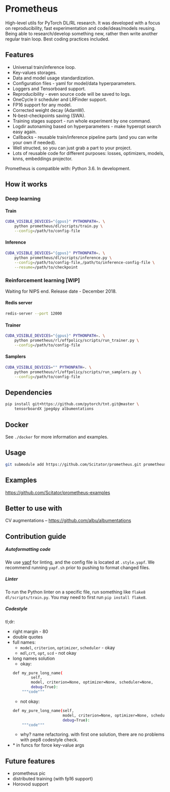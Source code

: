 # Prometheus
High-level utils for PyTorch DL/RL research.
It was developed with a focus on reproducibility, fast experimentation and code/ideas/models reusing.
Being able to research/develop something new, rather then write another regular train loop.
Best coding practices included.

## Features

- Universal train/inference loop.
- Key-values storages.
- Data and model usage standardization.
- Configuration files - yaml for model/data hyperparameters.
- Loggers and Tensorboard support.
- Reproducibility - even source code will be saved to logs.
- OneCycle lr scheduler and LRFinder support.
- FP16 support for any model.
- Corrected weight decay (AdamW).
- N-best-checkpoints saving (SWA).
- Training stages support - run whole experiment by one command.
- Logdir autonaming based on hyperparameters - make hyperopt search easy again.
- Callbacks - reusable train/inference pipeline parts (and you can write your own if needed).
- Well structed, so you can just grab a part to your project.
- Lots of reusable code for different purposes: losses, optimizers, models, knns, embeddings projector.

Prometheus is compatible with: Python 3.6. In development.

## How it works

### Deep learning

#### Train
```bash
CUDA_VISIBLE_DEVICES="{gpus}" PYTHONPATH=. \
    python prometheus/dl/scripts/train.py \
    --config=/path/to/config-file
```

#### Inference
```bash
CUDA_VISIBLE_DEVICES="{gpus}" PYTHONPATH=. \
    python prometheus/dl/scripts/inference.py \
    --config=/path/to/config-file,/path/to/inference-config-file \
    --resume=/path/to/checkpoint
```


### Reinforcement learning [WIP]

Waiting for NIPS end. Release date - December 2018.

#### Redis server

```bash
redis-server --port 12000
```

#### Trainer

```bash
CUDA_VISIBLE_DEVICES="{gpus}" PYTHONPATH=. \
    python prometheus/rl/offpolicy/scripts/run_trainer.py \
    --config=/path/to/config-file
```

#### Samplers

```bash
CUDA_VISIBLE_DEVICES="" PYTHONPATH=. \
    python prometheus/rl/offpolicy/scripts/run_samplers.py \
    --config=/path/to/config-file
```

## Dependencies
```bash
pip install git+https://github.com/pytorch/tnt.git@master \
    tensorboardX jpeg4py albumentations
```


## Docker

See `./docker` for more information and examples.


## Usage
```bash
git submodule add https://github.com/Scitator/prometheus.git prometheus
```

## Examples

https://github.com/Scitator/prometheus-examples

## Better to use with

CV augmentations – https://github.com/albu/albumentations

## Contribution guide

##### Autoformatting code

We use [yapf](https://github.com/google/yapf) for linting,
and the config file is located at `.style.yapf`.
We recommend running `yapf.sh` prior to pushing to format changed files.


##### Linter

To run the Python linter on a specific file,
run something like `flake8 dl/scripts/train.py`.
You may need to first run `pip install flake8`.

##### Codestyle

tl;dr:
- right margin - 80
- double quotes
- full names: 
    - `model`, `criterion`, `optimizer`, `scheduler` - okay 
    - `mdl`,`crt`, `opt`, `scd` - not okay
- long names solution
    - okay:
    ```bash
    def my_pure_long_name(
            self,
            model, criterion=None, optimizer=None, scheduler=None,
            debug=True):
        """code"""
    ```
    - not okay:
    ```bash
    def my_pure_long_name(self,
                          model, criterion=None, optimizer=None, scheduler=None,
                          debug=True):
        """code"""
    ```
    - why? name refactoring. with first one solution, 
            there are no problems with pep8 codestyle check.
- \* in funcs for force key-value args


## Future features

- prometheus pic
- distributed training (with fp16 support)
- Horovod support
